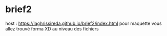 # brief2
host : https://laghrissireda.github.io/brief2/index.html
pour maquette vous allez trouvé forma XD au niveau des fichiers
